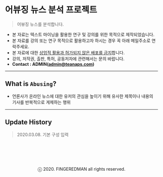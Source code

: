 # 어뷰징 뉴스 분석 프로젝트

> 어뷰징 뉴스를 분석합니다.

- 본 자료는 텍스트 마이닝을 활용한 연구 및 강의를 위한 목적으로 제작되었습니다.
- 본 자료를 강의 또는 연구 목적으로 활용하고자 하시는 경우 꼭 아래 메일주소로 연락주세요.
- 본 자료에 대한 <U>상업적 활용과 허가되지 않은 배포를 금지</U>합니다.
- 강의, 저작권, 출판, 특허, 공동저자에 관련해서는 문의 바랍니다.
- **Contact : ADMIN(admin@teanaps.com)**

---
## What is `Abusing`?

- 언론사가 온라인 뉴스에 대한 유저의 관심을 높이기 위해 유사한 제목이나 내용의 기사를 반복적으로 게제하는 행위

---
## Update History
> 2020.03.08. 기본 구성 입력    

<br><br>
---
<center>ⓒ 2020. FINGEREDMAN all rights reserved.</center>
